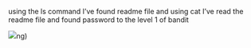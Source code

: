 using the ls command I’ve found readme file and using cat I’ve read the readme file and found password to the level 1 of bandit

![](../attachments/Pasted%20image%2020240325163806.png)ng)

